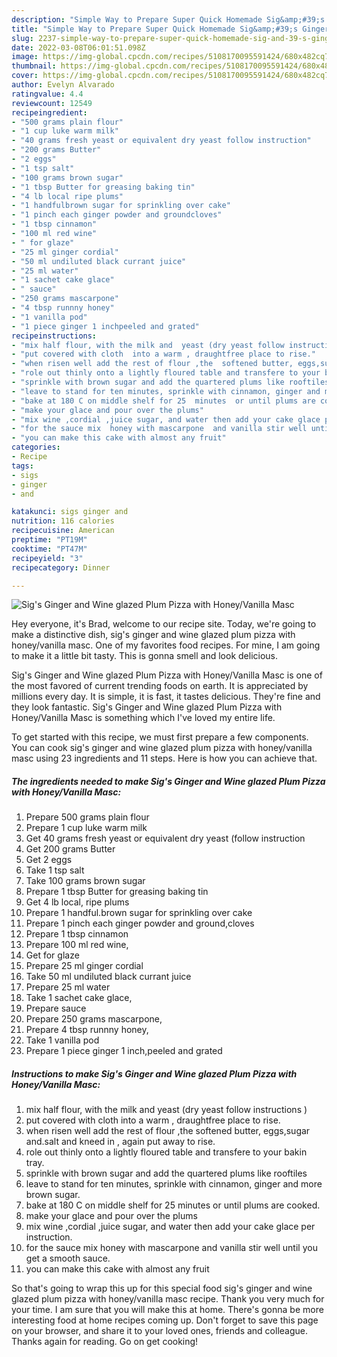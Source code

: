 ```yaml
---
description: "Simple Way to Prepare Super Quick Homemade Sig&amp;#39;s Ginger and Wine glazed Plum Pizza with Honey/Vanilla Masc"
title: "Simple Way to Prepare Super Quick Homemade Sig&amp;#39;s Ginger and Wine glazed Plum Pizza with Honey/Vanilla Masc"
slug: 2237-simple-way-to-prepare-super-quick-homemade-sig-and-39-s-ginger-and-wine-glazed-plum-pizza-with-honey-vanilla-masc
date: 2022-03-08T06:01:51.098Z
image: https://img-global.cpcdn.com/recipes/5108170095591424/680x482cq70/sigs-ginger-and-wine-glazed-plum-pizza-with-honeyvanilla-masc-recipe-main-photo.jpg
thumbnail: https://img-global.cpcdn.com/recipes/5108170095591424/680x482cq70/sigs-ginger-and-wine-glazed-plum-pizza-with-honeyvanilla-masc-recipe-main-photo.jpg
cover: https://img-global.cpcdn.com/recipes/5108170095591424/680x482cq70/sigs-ginger-and-wine-glazed-plum-pizza-with-honeyvanilla-masc-recipe-main-photo.jpg
author: Evelyn Alvarado
ratingvalue: 4.4
reviewcount: 12549
recipeingredient:
- "500 grams plain flour"
- "1 cup luke warm milk"
- "40 grams fresh yeast or equivalent dry yeast follow instruction"
- "200 grams Butter"
- "2 eggs"
- "1 tsp salt"
- "100 grams brown sugar"
- "1 tbsp Butter for greasing baking tin"
- "4 lb local ripe plums"
- "1 handfulbrown sugar for sprinkling over cake"
- "1 pinch each ginger powder and groundcloves"
- "1 tbsp cinnamon"
- "100 ml red wine"
- " for glaze"
- "25 ml ginger cordial"
- "50 ml undiluted black currant juice"
- "25 ml water"
- "1 sachet cake glace"
- " sauce"
- "250 grams mascarpone"
- "4 tbsp runnny honey"
- "1 vanilla pod"
- "1 piece ginger 1 inchpeeled and grated"
recipeinstructions:
- "mix half flour, with the milk and  yeast (dry yeast follow instructions )"
- "put covered with cloth  into a warm , draughtfree place to rise."
- "when risen well add the rest of flour ,the  softened butter, eggs,sugar and.salt and kneed in , again put away to rise."
- "role out thinly onto a lightly floured table and transfere to your bakin tray."
- "sprinkle with brown sugar and add the quartered plums like rooftiles"
- "leave to stand for ten minutes, sprinkle with cinnamon, ginger and more brown  sugar."
- "bake at 180 C on middle shelf for 25  minutes  or until plums are cooked."
- "make your glace and pour over the plums"
- "mix wine ,cordial ,juice sugar, and water then add your cake glace per instruction."
- "for the sauce mix  honey with mascarpone  and vanilla stir well until you get a smooth sauce."
- "you can make this cake with almost any fruit"
categories:
- Recipe
tags:
- sigs
- ginger
- and

katakunci: sigs ginger and 
nutrition: 116 calories
recipecuisine: American
preptime: "PT19M"
cooktime: "PT47M"
recipeyield: "3"
recipecategory: Dinner

---
```



![Sig&#39;s Ginger and Wine glazed Plum Pizza with Honey/Vanilla Masc](https://img-global.cpcdn.com/recipes/5108170095591424/680x482cq70/sigs-ginger-and-wine-glazed-plum-pizza-with-honeyvanilla-masc-recipe-main-photo.jpg)

Hey everyone, it's Brad, welcome to our recipe site. Today, we're going to make a distinctive dish, sig&#39;s ginger and wine glazed plum pizza with honey/vanilla masc. One of my favorites food recipes. For mine, I am going to make it a little bit tasty. This is gonna smell and look delicious.

Sig&#39;s Ginger and Wine glazed Plum Pizza with Honey/Vanilla Masc is one of the most favored of current trending foods on earth. It is appreciated by millions every day. It is simple, it is fast, it tastes delicious. They're fine and they look fantastic. Sig&#39;s Ginger and Wine glazed Plum Pizza with Honey/Vanilla Masc is something which I've loved my entire life.




To get started with this recipe, we must first prepare a few components. You can cook sig&#39;s ginger and wine glazed plum pizza with honey/vanilla masc using 23 ingredients and 11 steps. Here is how you can achieve that.

<!--inarticleads1-->

##### The ingredients needed to make Sig&#39;s Ginger and Wine glazed Plum Pizza with Honey/Vanilla Masc:

1. Prepare 500 grams plain flour
1. Prepare 1 cup luke warm milk
1. Get 40 grams fresh yeast or equivalent dry yeast (follow instruction
1. Get 200 grams Butter
1. Get 2 eggs
1. Take 1 tsp salt
1. Take 100 grams brown sugar
1. Prepare 1 tbsp Butter for greasing baking tin
1. Get 4 lb local, ripe plums
1. Prepare 1 handful.brown sugar for sprinkling over cake
1. Prepare 1 pinch each ginger powder and ground,cloves
1. Prepare 1 tbsp cinnamon
1. Prepare 100 ml red wine,
1. Get  for glaze
1. Prepare 25 ml ginger cordial
1. Take 50 ml undiluted black currant juice
1. Prepare 25 ml water
1. Take 1 sachet cake glace,
1. Prepare  sauce
1. Prepare 250 grams mascarpone,
1. Prepare 4 tbsp runnny honey,
1. Take 1 vanilla pod
1. Prepare 1 piece ginger 1 inch,peeled and grated




<!--inarticleads2-->

##### Instructions to make Sig&#39;s Ginger and Wine glazed Plum Pizza with Honey/Vanilla Masc:

1. mix half flour, with the milk and  yeast (dry yeast follow instructions )
1. put covered with cloth  into a warm , draughtfree place to rise.
1. when risen well add the rest of flour ,the  softened butter, eggs,sugar and.salt and kneed in , again put away to rise.
1. role out thinly onto a lightly floured table and transfere to your bakin tray.
1. sprinkle with brown sugar and add the quartered plums like rooftiles
1. leave to stand for ten minutes, sprinkle with cinnamon, ginger and more brown  sugar.
1. bake at 180 C on middle shelf for 25  minutes  or until plums are cooked.
1. make your glace and pour over the plums
1. mix wine ,cordial ,juice sugar, and water then add your cake glace per instruction.
1. for the sauce mix  honey with mascarpone  and vanilla stir well until you get a smooth sauce.
1. you can make this cake with almost any fruit




So that's going to wrap this up for this special food sig&#39;s ginger and wine glazed plum pizza with honey/vanilla masc recipe. Thank you very much for your time. I am sure that you will make this at home. There's gonna be more interesting food at home recipes coming up. Don't forget to save this page on your browser, and share it to your loved ones, friends and colleague. Thanks again for reading. Go on get cooking!
